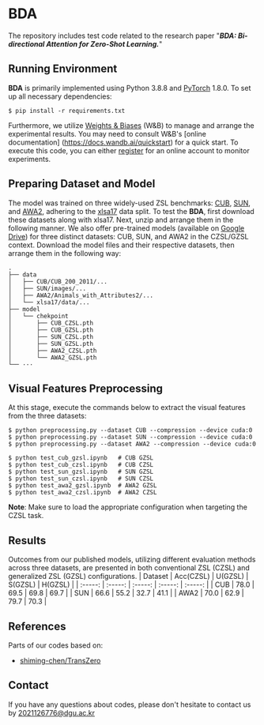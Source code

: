 # BDA
The repository includes test code related to the research paper "***BDA: Bi-directional Attention for Zero-Shot Learning.***"
## Running Environment

**BDA** is primarily implemented using Python 3.8.8 and [PyTorch](https://pytorch.org/) 1.8.0. To set up all necessary dependencies:
```
$ pip install -r requirements.txt
```
Furthermore, we utilize [Weights & Biases](https://wandb.ai/site) (W&B) to manage and arrange the experimental results. You may need to consult W&B's [online documentation]
(https://docs.wandb.ai/quickstart) for a quick start. To execute this code, you can either [register](https://app.wandb.ai/login?signup=true) for an online account to monitor experiments.

## Preparing Dataset and Model
The model was trained on three widely-used ZSL benchmarks: [CUB](http://www.vision.caltech.edu/visipedia/CUB-200-2011.html), [SUN](http://cs.brown.edu/~gmpatter/sunattributes.html), and [AWA2](http://cvml.ist.ac.at/AwA2/), adhering to the [xlsa17](http://datasets.d2.mpi-inf.mpg.de/xian/xlsa17.zip) data split. To test the **BDA**, first download these datasets along with xlsa17. Next, unzip and arrange them in the following manner.
We also offer pre-trained models (available on [Google Drive](https://drive.google.com/drive/folders/18Hr24iSPqb1oZGs6j7XT-y-VZZo3WWyI?usp=sharing)) for three distinct datasets: CUB, SUN, and AWA2 in the CZSL/GZSL context. Download the model files and their respective datasets, then arrange them in the following way:
``` 
. 
├── data 
│   ├── CUB/CUB_200_2011/... 
│   ├── SUN/images/... 
│   ├── AWA2/Animals_with_Attributes2/... 
│   └── xlsa17/data/... 
├── model 
│   └── chekpoint       
│       ├── CUB_CZSL.pth 
│       ├── CUB_GZSL.pth 
│       ├── SUN_CZSL.pth 
│       ├── SUN_GZSL.pth 
│       ├── AWA2_CZSL.pth 
│       └── AWA2_GZSL.pth 
└── ··· 
```

## Visual Features Preprocessing
At this stage, execute the commands below to extract the visual features from the three datasets:

```
$ python preprocessing.py --dataset CUB --compression --device cuda:0
$ python preprocessing.py --dataset SUN --compression --device cuda:0
$ python preprocessing.py --dataset AWA2 --compression --device cuda:0
```

```
$ python test_cub_gzsl.ipynb   # CUB GZSL
$ python test_cub_czsl.ipynb   # CUB CZSL
$ python test_sun_gzsl.ipynb   # SUN GZSL
$ python test_sun_czsl.ipynb   # SUN CZSL
$ python test_awa2_gzsl.ipynb  # AWA2 GZSL
$ python test_awa2_czsl.ipynb  # AWA2 CZSL
```
**Note**: 
Make sure to load the appropriate configuration when targeting the CZSL task.

## Results
Outcomes from our published models, utilizing different evaluation methods across three datasets, are presented in both conventional ZSL (CZSL) and generalized ZSL (GZSL) configurations.
| Dataset | Acc(CZSL) | U(GZSL) | S(GZSL) | H(GZSL) |
| :-----: | :-----: | :-----: | :-----: | :-----: |
| CUB | 78.0 | 69.5 | 69.8 | 69.7 |
| SUN | 66.6 | 55.2 | 32.7 | 41.1 |
| AWA2 | 70.0 | 62.9 | 79.7 | 70.3 |
## References
Parts of our codes based on:
* [shiming-chen/TransZero](https://github.com/shiming-chen/TransZero)
## Contact
If you have any questions about codes, please don't hesitate to contact us by 2021126776@dgu.ac.kr
